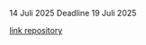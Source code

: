 14 Juli 2025
Deadline 19 Juli 2025

[link repository](https://github.com/ameeel11/PROJECT_LINK-SUBMISSIONS.git)
